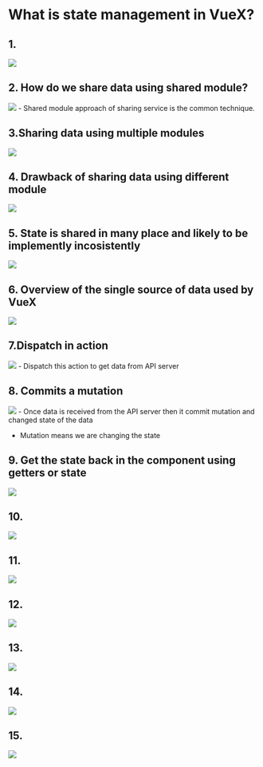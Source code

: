 # What is state management in VueX? #

## 1. ##
<img src="img/img1.PNG"/>

## 2. How do we share data using shared module? ##
<img src="img/img2.PNG"/>
- Shared module approach of sharing service is the common technique.

## 3.Sharing data using multiple modules ##
<img src="img/img3.PNG"/>


## 4. Drawback of sharing data using different module ##
<img src="img/img4.PNG"/>


## 5. State is shared in many place and likely to be implemently incosistently ##
<img src="img/img5.PNG"/>


## 6. Overview of the single source of data used by VueX ##
<img src="img/img6.PNG"/>


## 7.Dispatch in action ##
<img src="img/img7.PNG"/>
- Dispatch this action to get data from API server

## 8. Commits a mutation ##
<img src="img/img8.PNG"/>
-  Once data is received from the API server then it commit mutation and changed state of the data

- Mutation means we are changing the state 

## 9. Get the state back in the component using getters or state ##
<img src="img/img9.PNG"/>




## 10. ##
<img src="img/img10.PNG"/>


## 11. ##
<img src="img/img11.PNG"/>


## 12. ##
<img src="img/img12.PNG"/>


## 13. ##
<img src="img/img13.PNG"/>


## 14. ##
<img src="img/img14.PNG"/>


## 15. ##
<img src="img/img15.PNG"/>

